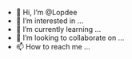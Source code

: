 - 👋 Hi, I’m @Lopdee
- 👀 I’m interested in ...
- 🌱 I’m currently learning ...
- 💞️ I’m looking to collaborate on ...
- 📫 How to reach me ...

<!---
Lopdee/Lopdee is a ✨ special ✨ repository because its `README.md` (this file) appears on your GitHub profile.
You can click the Preview link to take a look at your changes.
--->
